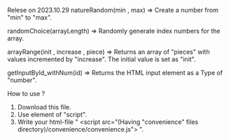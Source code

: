 Relese on 2023.10.29
  natureRandom(min , max) 
  => Create a number from "min" to "max".
  
  randomChoice(arrayLength) 
  => Randomly generate index numbers for the array.
  
  arrayRange(init , increase , piece) 
  => Returns an array of "pieces" with values incremented by "increase". The initial value is set as "init".

  getInputById_withNum(id)
  => Returns the HTML input element as a Type of "number".

How to use ?
  1. Download this file.
  2. Use element of "script".
  3. Write your html-file " <script src="(Having "convenience" files directory)/convenience/convenience.js"></script> ".
